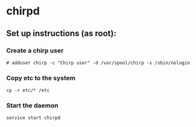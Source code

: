 # chirpd

## Set up instructions (as root):

### Create a chirp user
```
# adduser chirp -c "Chirp user" -d /var/spool/chirp -s /sbin/nologin
```

### Copy etc to the system
```
cp -r etc/* /etc
```

### Start the daemon
```
service start chirpd
```
